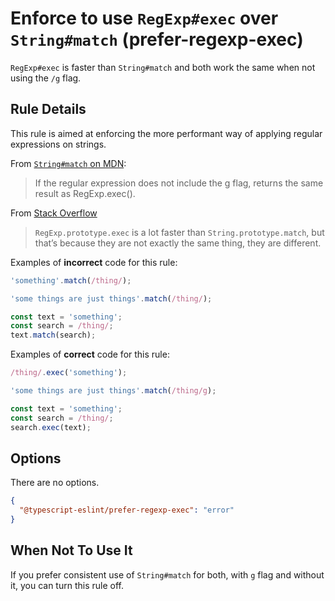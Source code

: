 # Enforce to use `RegExp#exec` over `String#match` (prefer-regexp-exec)

`RegExp#exec` is faster than `String#match` and both work the same when not using the `/g` flag.

## Rule Details

This rule is aimed at enforcing the more performant way of applying regular expressions on strings.

From [`String#match` on MDN](https://developer.mozilla.org/en-US/docs/Web/JavaScript/Reference/Global_Objects/String/match):

> If the regular expression does not include the g flag, returns the same result as RegExp.exec().

From [Stack Overflow](https://stackoverflow.com/questions/9214754/what-is-the-difference-between-regexp-s-exec-function-and-string-s-match-fun)

> `RegExp.prototype.exec` is a lot faster than `String.prototype.match`, but that’s because they are not exactly the same thing, they are different.

Examples of **incorrect** code for this rule:

```ts
'something'.match(/thing/);

'some things are just things'.match(/thing/);

const text = 'something';
const search = /thing/;
text.match(search);
```

Examples of **correct** code for this rule:

```ts
/thing/.exec('something');

'some things are just things'.match(/thing/g);

const text = 'something';
const search = /thing/;
search.exec(text);
```

## Options

There are no options.

```json
{
  "@typescript-eslint/prefer-regexp-exec": "error"
}
```

## When Not To Use It

If you prefer consistent use of `String#match` for both, with `g` flag and without it, you can turn this rule off.
